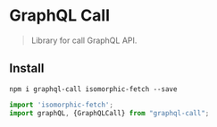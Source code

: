 # GraphQL Call

> Library for call GraphQL API.

## Install

`npm i graphql-call isomorphic-fetch --save`

```typescript
import 'isomorphic-fetch';
import graphQL, {GraphQLCall} from "graphql-call";

```